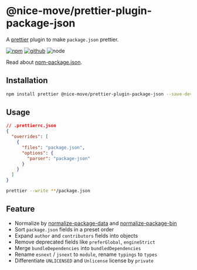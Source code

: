 # @nice-move/prettier-plugin-package-json

A [prettier] plugin to make `package.json` prettier.

[![npm][npm-badge]][npm-url]
[![github][github-badge]][github-url]
![node][node-badge]

[prettier]: https://prettier.io/
[npm-url]: https://www.npmjs.com/package/@nice-move/prettier-plugin-package-json
[npm-badge]: https://img.shields.io/npm/v/@nice-move/prettier-plugin-package-json.svg?style=flat-square&logo=npm
[github-url]: https://github.com/airkro/nice-move/tree/master/packages/prettier-plugin-package-json
[github-badge]: https://img.shields.io/npm/l/@nice-move/prettier-plugin-package-json.svg?style=flat-square&colorB=blue&logo=github
[node-badge]: https://img.shields.io/node/v/@nice-move/prettier-plugin-package-json.svg?style=flat-square&colorB=green&logo=node.js

Read about [npm-package.json](https://docs.npmjs.com/cli/v6/configuring-npm/package-json).

## Installation

```bash
npm install prettier @nice-move/prettier-plugin-package-json --save-dev
```

## Usage

```json
// .prettierrc.json
{
  "overrides": [
    {
      "files": "package.json",
      "options": {
        "parser": "package-json"
      }
    }
  ]
}
```

```bash
prettier --write **/package.json
```

## Feature

[normalize-package-data]: https://github.com/npm/normalize-package-data
[normalize-package-bin]: https://github.com/npm/npm-normalize-package-bin

- Normalize by [normalize-package-data] and [normalize-package-bin]
- Sort `package.json` fields in a preset order
- Expand `author` and `contributors` fields into objects
- Remove deprecated fields like `preferGlobal`, `engineStrict`
- Merge `bundleDependencies` into `bundledDependencies`
- Rename `esnext` / `jsnext` to `module`, rename `typings` to `types`
- Differentiate `UNLICENSED` and `Unlicense` license by `private`
